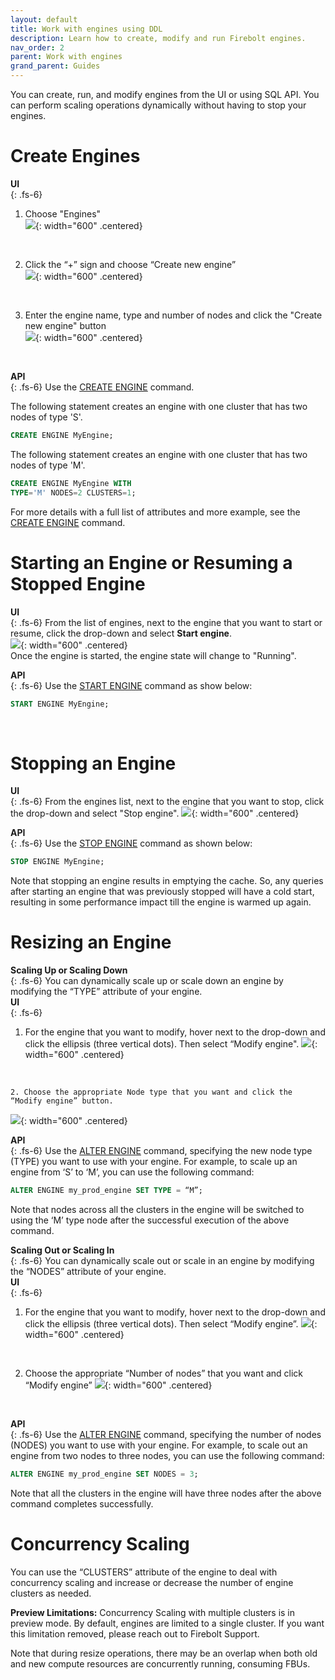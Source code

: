 ```yaml
---
layout: default
title: Work with engines using DDL
description: Learn how to create, modify and run Firebolt engines.
nav_order: 2
parent: Work with engines
grand_parent: Guides
---
```


You can create, run, and modify engines from the UI or using SQL API. You can perform scaling operations dynamically without having to stop your engines.

# Create Engines
**UI** <br /> 
{: .fs-6}
1. Choose "Engines" <br />
![](../../assets/images/Engines_Section.png){: width="600" .centered}
 <br /> 

2. Click the “+” sign and choose “Create new engine” <br />
![](../../assets/images/Engine_Create_Popup.png){: width="600" .centered}
 <br /> 

3. Enter the engine name, type and number of nodes and click the "Create new engine" button <br />
![](../../assets/images/Create_Engine_Dialog.png){: width="600" .centered}
 <br />  

**API** <br /> 
{: .fs-6}
Use the [CREATE ENGINE](../../sql_reference/commands/engines/create-engine.md) command. <br />

The following statement creates an engine with one cluster that has two nodes of type 'S'.
```sql
CREATE ENGINE MyEngine;
```  

The following statement creates an engine with one cluster that has two nodes of type 'M'.

```sql
CREATE ENGINE MyEngine WITH
TYPE='M' NODES=2 CLUSTERS=1;
```  

For more details with a full list of attributes and more example, see the [CREATE ENGINE](../../sql_reference/commands/engines/create-engine.md) command.
<br />

# Starting an Engine or Resuming a Stopped Engine
**UI** <br />
{: .fs-6}
From the list of engines, next to the engine that you want to start or resume, click the drop-down and select **Start engine**. <br />
![](../../assets/images/Start_Engine.png){: width="600" .centered}
 <br /> 
Once the engine is started, the engine state will change to "Running".

**API** <br />
{: .fs-6}
Use the [START ENGINE](../../sql_reference/commands/engines/start-engine.md) command as show below:

```sql
START ENGINE MyEngine;
```  
<br />

# Stopping an Engine
**UI** <br />
{: .fs-6}
From the engines list, next to the engine that you want to stop, click the drop-down and select "Stop engine".
![](../../assets/images/Stop_Engine.png){: width="600" .centered}
 <br /> 

**API** <br />
{: .fs-6}
Use the [STOP ENGINE](../../sql_reference/commands/engines/stop-engine.md) command as shown below:

```sql
STOP ENGINE MyEngine;
```  
Note that stopping an engine results in emptying the cache. So, any queries after starting an engine that was previously stopped will have a cold start, resulting in some performance impact till the engine is warmed up again. 
<br />

# Resizing an Engine
**Scaling Up or Scaling Down** <br /> 
{: .fs-6}
You can dynamically scale up or scale down an engine by modifying the “TYPE” attribute of your engine. <br />
**UI** <br />
{: .fs-6}
   1. For the engine that you want to modify, hover next to the drop-down and click the ellipsis (three vertical dots). Then select “Modify engine".
![](../../assets/images/Alter_Engine_Popup.png){: width="600" .centered}
 <br /> 

    2. Choose the appropriate Node type that you want and click the “Modify engine” button.
![](../../assets/images/Modify_Engine_Type.png){: width="600" .centered}
 <br /> 

**API** <br />
{: .fs-6}
Use the [ALTER ENGINE](../../sql_reference/commands/engines/alter-engine.md) command, specifying the new node type (TYPE)  you want to use with your engine. For example, to scale up an engine from ‘S’ to ‘M’, you can use the following command:

```sql
ALTER ENGINE my_prod_engine SET TYPE = “M”;
```

Note that nodes across all the clusters in the engine will be switched to using the ‘M’ type node after the successful execution of the above command.


**Scaling Out or Scaling In** <br />
{: .fs-6}
You can dynamically scale out or scale in an engine by modifying the “NODES” attribute of your engine. <br />
**UI** <br />
{: .fs-6}
 1. For the engine that you want to modify, hover next to the drop-down and click the ellipsis (three vertical dots). Then select “Modify engine”.
![](../../assets/images/Alter_Engine_Popup.png){: width="600" .centered}
 <br /> 

 2. Choose the appropriate “Number of nodes”  that you want and click “Modify engine”
![](../../assets/images/Scale_Out_Engine.png){: width="600" .centered}
 <br /> 

 **API** <br />
 {: .fs-6}
 Use the [ALTER ENGINE](../../sql_reference/commands/engines/alter-engine.md) command, specifying the number of nodes (NODES) you want to use with your engine. For example, to scale out an engine from two nodes to three nodes, you can use the following command: 

```sql
ALTER ENGINE my_prod_engine SET NODES = 3;
```

Note that all the clusters in the engine will have three nodes after the above command completes successfully.

# Concurrency Scaling
You can use the “CLUSTERS” attribute of the engine to deal with concurrency scaling and increase or decrease the number of engine clusters as needed.

**Preview Limitations:** Concurrency Scaling with multiple clusters is in preview mode. By default, engines are limited to a single cluster. If you want this limitation removed, please reach out to Firebolt Support.

Note that during resize operations, there may be an overlap when both old and new compute resources are concurrently running, consuming FBUs.















